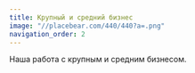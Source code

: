 ```yaml
---
title: Крупный и средний бизнес
image: "//placebear.com/440/440?a=.png"
navigation_order: 2
---
```


Наша работа с крупным и средним бизнесом.
